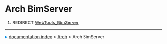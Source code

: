 # Arch BimServer
1.  REDIRECT [WebTools\_BimServer](WebTools_BimServer.md)



---
![](images/Right_arrow.png) [documentation index](../README.md) > [Arch](Arch_Workbench.md) > Arch BimServer
